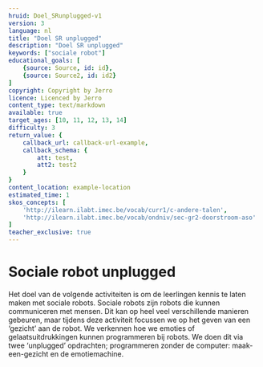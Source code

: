 ```yaml
---
hruid: Doel_SRunplugged-v1
version: 3
language: nl
title: "Doel SR unplugged"
description: "Doel SR unplugged"
keywords: ["sociale robot"]
educational_goals: [
    {source: Source, id: id}, 
    {source: Source2, id: id2}
]
copyright: Copyright by Jerro
licence: Licenced by Jerro
content_type: text/markdown
available: true
target_ages: [10, 11, 12, 13, 14]
difficulty: 3
return_value: {
    callback_url: callback-url-example,
    callback_schema: {
        att: test,
        att2: test2
    }
}
content_location: example-location
estimated_time: 1
skos_concepts: [
    'http://ilearn.ilabt.imec.be/vocab/curr1/c-andere-talen', 
    'http://ilearn.ilabt.imec.be/vocab/ondniv/sec-gr2-doorstroom-aso'
]
teacher_exclusive: true
---
```


# Sociale robot unplugged

Het doel van de volgende activiteiten is om de leerlingen kennis te laten maken met sociale robots. Sociale robots zijn robots die kunnen communiceren met mensen. Dit kan op heel veel verschillende manieren gebeuren, maar tijdens deze activiteit focussen we op het geven van een ‘gezicht’ aan de robot. We verkennen hoe we emoties of gelaatsuitdrukkingen kunnen programmeren bij robots. We doen dit via twee ‘unplugged’ opdrachten; programmeren zonder de computer: maak-een-gezicht en de emotiemachine. 
